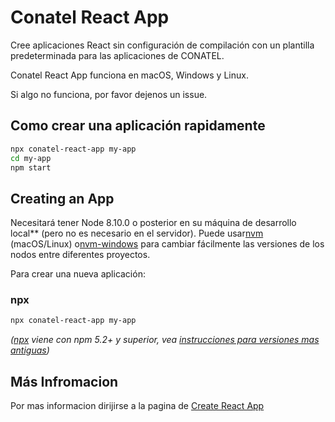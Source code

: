 # Conatel React App

Cree aplicaciones React sin configuración de compilación con un plantilla predeterminada para las aplicaciones de CONATEL.

Conatel React App funciona en macOS, Windows y Linux.

Si algo no funciona, por favor dejenos un issue.

## Como crear una aplicación rapidamente

```sh
npx conatel-react-app my-app
cd my-app
npm start
```

## Creating an App

Necesitará tener Node 8.10.0 o posterior en su máquina de desarrollo local** (pero no es necesario en el servidor). Puede usar[nvm](https://github.com/creationix/nvm#installation) (macOS/Linux) o[nvm-windows](https://github.com/coreybutler/nvm-windows#node-version-manager-nvm-for-windows) para cambiar fácilmente las versiones de los nodos entre diferentes proyectos.

Para crear una nueva aplicación:

### npx

```sh
npx conatel-react-app my-app
```

_([npx](https://medium.com/@maybekatz/introducing-npx-an-npm-package-runner-55f7d4bd282b) viene con npm 5.2+ y superior, vea [instrucciones para versiones mas antiguas](https://gist.github.com/gaearon/4064d3c23a77c74a3614c498a8bb1c5f))_

## Más Infromacion

Por mas informacion dirijirse a la pagina de [Create React App](https://github.com/facebook/create-react-app)
